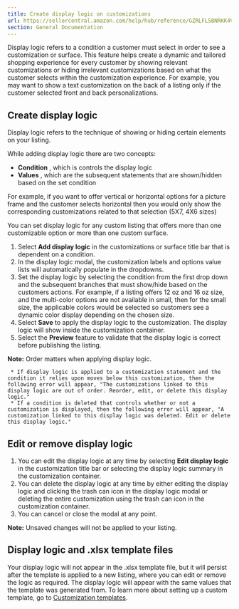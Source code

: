 ```yaml
---
title: Create display logic on customizations
url: https://sellercentral.amazon.com/help/hub/reference/GZRLFLSBNRKK4VKL
section: General Documentation
---
```


Display logic refers to a condition a customer must select in order to see a
customization or surface. This feature helps create a dynamic and tailored
shopping experience for every customer by showing relevant customizations or
hiding irrelevant customizations based on what the customer selects within the
customization experience. For example, you may want to show a text
customization on the back of a listing only if the customer selected front and
back personalizations.

## Create display logic

Display logic refers to the technique of showing or hiding certain elements on
your listing.

While adding display logic there are two concepts:

  * **Condition** , which is controls the display logic
  * **Values** , which are the subsequent statements that are shown/hidden based on the set condition

For example, if you want to offer vertical or horizontal options for a picture
frame and the customer selects horizontal then you would only show the
corresponding customizations related to that selection (5X7, 4X6 sizes)

You can set display logic for any custom listing that offers more than one
customizable option or more than one custom surface.  

  1. Select **Add display logic** in the customizations or surface title bar that is dependent on a condition.
  2. In the display logic modal, the customization labels and options value lists will automatically populate in the dropdowns.
  3. Set the display logic by selecting the condition from the first drop down and the subsequent branches that must show/hide based on the customers actions. For example, if a listing offers 12 oz and 16 oz size, and the multi-color options are not available in small, then for the small size, the applicable colors would be selected so customers see a dynamic color display depending on the chosen size.
  4. Select **Save** to apply the display logic to the customization. The display logic will show inside the customization container.
  5. Select the **Preview** feature to validate that the display logic is correct before publishing the listing.

**Note:** Order matters when applying display logic.

     * If display logic is applied to a customization statement and the condition it relies upon moves below this customization, then the following error will appear, "The customizations linked to this display logic are out of order. Reorder, edit, or delete this display logic."
     * If a condition is deleted that controls whether or not a customization is displayed, then the following error will appear, "A customization linked to this display logic was deleted. Edit or delete this display logic."

## Edit or remove display logic

  

  1. You can edit the display logic at any time by selecting **Edit display logic** in the customization title bar or selecting the display logic summary in the customization container.
  2. You can delete the display logic at any time by either editing the display logic and clicking the trash can icon in the display logic modal or deleting the entire customization using the trash can icon in the customization container.
  3. You can cancel or close the modal at any point. 

**Note:** Unsaved changes will not be applied to your listing.

## Display logic and .xlsx template files

Your display logic will not appear in the .xlsx template file, but it will
persist after the template is applied to a new listing, where you can edit or
remove the logic as required. The display logic will appear with the same
values that the template was generated from. To learn more about setting up a
custom template, go to [Customization templates](/gp/help/GNDXUC2C7DM3SRMK).

